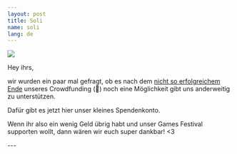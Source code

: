 ```yaml
---
layout: post
title: Soli
name: soli
lang: de
---
```


![](/assets/img/twid2.png)

Hey ihrs,

wir wurden ein paar mal gefragt, ob es nach dem [nicht so erfolgreichem Ende](http://tinypalace.de/2016/04/06/morestartnext-de) unseres Crowdfunding (:poop:) noch eine Möglichkeit gibt uns anderweitig zu unterstützen.

Dafür gibt es jetzt hier unser kleines Spendenkonto.

Wenn ihr also ein wenig Geld übrig habt und unser Games Festival supporten wollt, dann wären wir euch super dankbar! <3

*---*
